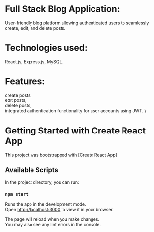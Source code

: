 # Full Stack Blog Application:
User-friendly blog platform allowing authenticated users to seamlessly create, edit, and delete posts.

# Technologies used:
React.js,
Express.js,
MySQL.

# Features: 
create posts, \
edit posts, \
delete posts, \
integrated authentication functionality for user accounts using JWT. \

# Getting Started with Create React App

This project was bootstrapped with [Create React App]

## Available Scripts

In the project directory, you can run:

### `npm start`

Runs the app in the development mode.\
Open [http://localhost:3000](http://localhost:3000) to view it in your browser.

The page will reload when you make changes.\
You may also see any lint errors in the console.



